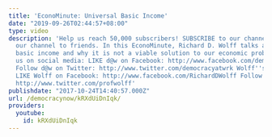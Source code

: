 ```yaml
---
title: 'EconoMinute: Universal Basic Income'
date: "2019-09-26T02:44:57+08:00"
type: video
description: 'Help us reach 50,000 subscribers! SUBSCRIBE to our channel and suggest
  our channel to friends. In this EconoMinute, Richard D. Wolff talks about universal
  basic income and why it is not a viable solution to our economic problems. Follow
  us on social media: LIKE d@w on Facebook: http://www.facebook.com/democracyatwrk
  Follow d@w on Twitter: http://www.twitter.com/democracyatwrk Wolff''s website: http://www.rdwolff.com
  LIKE Wolff on Facebook: http://www.facebook.com/RichardDWolff Follow Wolff on Twitter:
  http://www.twitter.com/profwolff'
publishdate: "2017-10-24T14:40:57.000Z"
url: /democracynow/kRXdUiDnIqk/
providers:
  youtube:
    id: kRXdUiDnIqk
---
```

